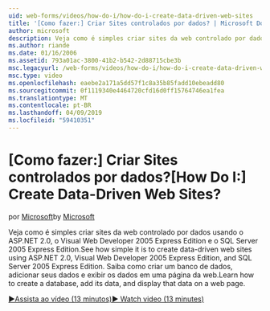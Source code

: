 ```yaml
---
uid: web-forms/videos/how-do-i/how-do-i-create-data-driven-web-sites
title: '[Como fazer:] Criar Sites controlados por dados? | Microsoft Docs'
author: microsoft
description: Veja como é simples criar sites da web controlado por dados usando o ASP.NET 2.0, o Visual Web Developer 2005 Express Edition e o SQL Server 2005 Express Edition. Saiba mais...
ms.author: riande
ms.date: 01/16/2006
ms.assetid: 793a01ac-3800-41b2-b542-2d88715cbe3b
msc.legacyurl: /web-forms/videos/how-do-i/how-do-i-create-data-driven-web-sites
msc.type: video
ms.openlocfilehash: eaebe2a171a5dd57f1c8a35b85fadd10ebeadd80
ms.sourcegitcommit: 0f1119340e4464720cfd16d0ff15764746ea1fea
ms.translationtype: MT
ms.contentlocale: pt-BR
ms.lasthandoff: 04/09/2019
ms.locfileid: "59410351"
---
```

# <a name="how-do-i-create-data-driven-web-sites"></a><span data-ttu-id="08509-105">[Como fazer:] Criar Sites controlados por dados?</span><span class="sxs-lookup"><span data-stu-id="08509-105">[How Do I:] Create Data-Driven Web Sites?</span></span>

<span data-ttu-id="08509-106">por [Microsoft](https://github.com/microsoft)</span><span class="sxs-lookup"><span data-stu-id="08509-106">by [Microsoft](https://github.com/microsoft)</span></span>

<span data-ttu-id="08509-107">Veja como é simples criar sites da web controlado por dados usando o ASP.NET 2.0, o Visual Web Developer 2005 Express Edition e o SQL Server 2005 Express Edition.</span><span class="sxs-lookup"><span data-stu-id="08509-107">See how simple it is to create data-driven web sites using ASP.NET 2.0, Visual Web Developer 2005 Express Edition, and SQL Server 2005 Express Edition.</span></span> <span data-ttu-id="08509-108">Saiba como criar um banco de dados, adicionar seus dados e exibir os dados em uma página da web.</span><span class="sxs-lookup"><span data-stu-id="08509-108">Learn how to create a database, add its data, and display that data on a web page.</span></span>

[<span data-ttu-id="08509-109">&#9654;Assista ao vídeo (13 minutos)</span><span class="sxs-lookup"><span data-stu-id="08509-109">&#9654; Watch video (13 minutes)</span></span>](https://channel9.msdn.com/Blogs/ASP-NET-Site-Videos/how-do-i-create-data-driven-web-sites)
